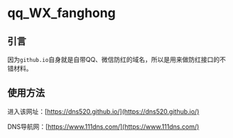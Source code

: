 # qq_WX_fanghong

## 引言

因为`github.io`自身就是自带QQ、微信防红的域名，所以是用来做防红接口的不错材料。

## 使用方法

进入该网址：[https://dns520.github.io/](https://dns520.github.io/)

DNS导航网：[https://www.111dns.com/](https://www.111dns.com/)

